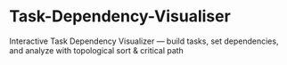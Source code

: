 # Task-Dependency-Visualiser
Interactive Task Dependency Visualizer — build tasks, set dependencies, and analyze with topological sort &amp; critical path
